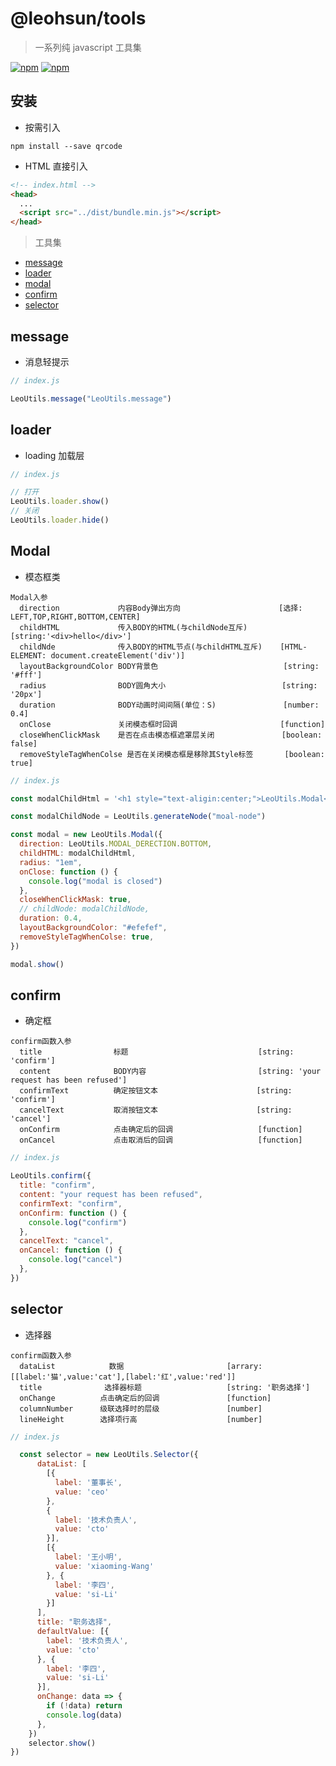 # @leohsun/tools

> 一系列纯 javascript 工具集

[![npm](https://img.shields.io/npm/v/@leohsun/tools.svg?style=flat-square)](https://www.npmjs.com/package/@leohsun/tools)
[![npm](https://img.shields.io/npm/dt/@leohsun/tools.svg?style=flat-square)](https://www.npmjs.com/package/@leohsun/tools)

## 安装

- 按需引入

```shell
npm install --save qrcode
```

- HTML 直接引入

```html
<!-- index.html -->
<head>
  ...
  <script src="../dist/bundle.min.js"></script>
</head>
```

> 工具集

- [message](#message)
- [loader](#loader)
- [modal](#modal)
- [confirm](#confirm)
- [selector](#confirm)

## message

- 消息轻提示

```javascript
// index.js

LeoUtils.message("LeoUtils.message")
```

## loader

- loading 加载层

```javascript
// index.js

// 打开
LeoUtils.loader.show()
// 关闭
LeoUtils.loader.hide()
```

## Modal

- 模态框类

```
Modal入参
  direction             内容Body弹出方向                      [选择: LEFT,TOP,RIGHT,BOTTOM,CENTER]
  childHTML             传入BODY的HTML(与childNode互斥)       [string:'<div>hello</div>']
  childNde              传入BODY的HTML节点(与childHTML互斥)    [HTML-ELEMENT: document.createElement('div')]
  layoutBackgroundColor BODY背景色                            [string: '#fff']
  radius                BODY圆角大小                          [string: '20px']
  duration              BODY动画时间间隔(单位：S)               [number: 0.4]
  onClose               关闭模态框时回调                       [function]
  closeWhenClickMask    是否在点击模态框遮罩层关闭               [boolean: false]
  removeStyleTagWhenColse 是否在关闭模态框是移除其Style标签       [boolean: true]
```

```javascript
// index.js

const modalChildHtml = '<h1 style="text-aligin:center;">LeoUtils.Modal</h1>'

const modalChildNode = LeoUtils.generateNode("moal-node")

const modal = new LeoUtils.Modal({
  direction: LeoUtils.MODAL_DERECTION.BOTTOM,
  childHTML: modalChildHtml,
  radius: "1em",
  onClose: function () {
    console.log("modal is closed")
  },
  closeWhenClickMask: true,
  // childNode: modalChildNode,
  duration: 0.4,
  layoutBackgroundColor: "#efefef",
  removeStyleTagWhenColse: true,
})

modal.show()
```

## confirm

- 确定框

```
confirm函数入参
  title                标题                             [string: 'confirm']
  content              BODY内容                         [string: 'your request has been refused']
  confirmText          确定按钮文本                      [string: 'confirm']
  cancelText           取消按钮文本                      [string: 'cancel']
  onConfirm            点击确定后的回调                   [function]
  onCancel             点击取消后的回调                   [function]

```

```javascript
// index.js

LeoUtils.confirm({
  title: "confirm",
  content: "your request has been refused",
  confirmText: "confirm",
  onConfirm: function () {
    console.log("confirm")
  },
  cancelText: "cancel",
  onCancel: function () {
    console.log("cancel")
  },
})
```

## selector

- 选择器

```
confirm函数入参
  dataList            数据                       [arrary:[[label:'猫',value:'cat'],[label:'红',value:'red']]
  title              选择器标题                   [string: '职务选择']
  onChange          点击确定后的回调               [function]
  columnNumber      级联选择时的层级               [number]
  lineHeight        选择项行高                    [number]

```

```javascript
// index.js

  const selector = new LeoUtils.Selector({
      dataList: [
        [{
          label: '董事长',
          value: 'ceo'
        },
        {
          label: '技术负责人',
          value: 'cto'
        }],
        [{
          label: '王小明',
          value: 'xiaoming-Wang'
        }, {
          label: '李四',
          value: 'si-Li'
        }]
      ],
      title: "职务选择",
      defaultValue: [{
        label: '技术负责人',
        value: 'cto'
      }, {
        label: '李四',
        value: 'si-Li'
      }],
      onChange: data => {
        if (!data) return
        console.log(data)
      },
    })
    selector.show()
})
```
